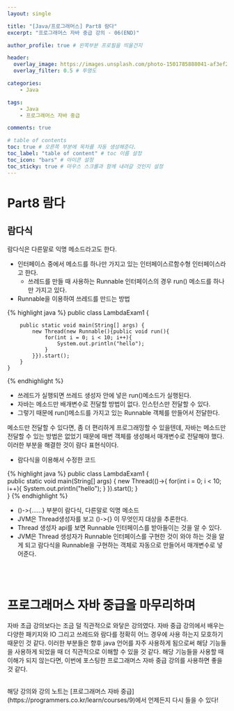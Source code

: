 ```yaml
---
layout: single

title: "[Java/프로그래머스] Part8 람다"
excerpt: "프로그래머스 자바 중급 강의 - 06(END)"

author_profile: true # 왼쪽부분 프로필을 띄울건지

header:
  overlay_image: https://images.unsplash.com/photo-1501785888041-af3ef285b470?ixlib=rb-1.2.1&ixid=eyJhcHBfaWQiOjEyMDd9&auto=format&fit=crop&w=1350&q=80
  overlay_filter: 0.5 # 투명도

categories:
    - Java

tags: 
    - Java
    - 프로그래머스 자바 중급

comments: true

# table of contents
toc: true # 오른쪽 부분에 목차를 자동 생성해준다.
toc_label: "table of content" # toc 이름 설정
toc_icon: "bars" # 아이콘 설정
toc_sticky: true # 마우스 스크롤과 함께 내려갈 것인지 설정
---
```


# Part8 람다

## 람다식

람다식은 다른말로 익명 메소드라고도 한다.

- 인터페이스 중에서 메소드를 하나만 가지고 있는 인터페이스르함수형 인터페이스라고 한다.
    - 쓰레드를 만들 때 사용하는 Runnable 인터페이스의 경우 run() 메소드를 하나만 가지고 있다.
- Runnable을 이용하여 쓰레드를 만드는 방법

{% highlight java %}
    public class LambdaExam1 {

        public static void main(String[] args) {
            new Thread(new Runnable(){public void run(){
                for(int i = 0; i < 10; i++){
                    System.out.println("hello");
                }
            }}).start();
        }   
    }
{% endhighlight %}

- 쓰레드가 실행되면 쓰레드 생성자 안에 넣은 run()메소드가 실행된다.
- 자바는 메소드만 배개변수로 전달할 방법이 없다. 인스턴스만 전달할 수 있다.
- 그렇기 때문에 run()메소드를 가지고 있는 Runnable 객체를 만들어서 전달한다.

메소드만 전달할 수 있다면, 좀 더 편리하게 프로그래밍할 수 있을텐데, 자바는 메소드만 전달할 수 있는 방법은 없었기 때문에 매번 객체를 생성해서 매개변수로 전달해야 했다.
이러한 부분을 해결한 것이 람다 표현식이다.

- 람다식을 이용해서 수정한 코드

{% highlight java %}
    public class LambdaExam1 {  
        public static void main(String[] args) {
            new Thread(()->{
                for(int i = 0; i < 10; i++){
                    System.out.println("hello");
                }
            }).start();
        }   
    }
{% endhighlight %}

- ()->{......} 부분이 람다식, 다른말로 익명 메소드
- JVM은 Thread생성자를 보고 ()->{} 이 무엇인지 대상을 추론한다.
- Thread 생성자 api를 보면 Runnable 인터페이스를 받아들이는 것을 알 수 있다.
- JVM은 Thread 생성자가 Runnable 인터페이스를 구현한 것이 와야 하는 것을 알게 되고 람다식을 Runnable을 구현하는 객체로 자동으로 만들어서 매개변수로 넣어준다.


<br><br>

# 프로그래머스 자바 중급을 마무리하며
자바 초급 강의보다는 조금 덜 직관적으로 와닿은 강의였다. 자바 중급 강의에서 배우는 다양한 패키지와 IO 그리고 쓰레드와 람다를 정확히 어느 경우에 사용 하는지 모호하기 때문인 것 같다.
이러한 부분들은 향후 java 언어를 자주 사용하게 됨으로써 해당 기능들을 사용하게 되었을 때 더 직관적으로 이해할 수 있을 것 같다.
해당 기능들을 사용할 때 이해가 되지 않는다면, 이번에 포스팅한 프로그래머스 자바 중급 강의를 사용하면 좋을 것 같다.

<br>
해당 강의와 강의 노트는 [프로그래머스 자바 중급](https://programmers.co.kr/learn/courses/9)에서 언제든지 다시 들을 수 있다!
